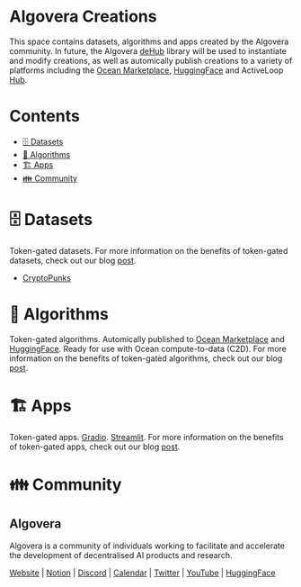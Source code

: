 # Algovera Creations

This space contains datasets, algorithms and apps created by the Algovera community. In future, the Algovera [deHub](https://github.com/AlgoveraAI/deHub) library will be used to instantiate and modify creations, as well as automically publish creations to a variety of platforms including the [Ocean Marketplace](https://market.oceanprotocol.com/), [HuggingFace](https://huggingface.co/) and ActiveLoop [Hub](https://app.activeloop.ai/). 

# Contents

- [🗄 Datasets](#-datasets)
- [🤖 Algorithms](#-algorithms)
- [🏗 Apps](#-apps)
- [👪 Community](#-community)

# 🗄 Datasets

Token-gated datasets. For more information on the benefits of token-gated datasets, check out our blog [post](https://docs.algovera.ai/blog/2022/01/04/Using%20the%20Ocean%20Marketplace%20with%20HuggingFace%20Apps,%20Algorithms%20and%20Datasets). 

- [CryptoPunks](datasets/CryptoPunks)

# 🤖 Algorithms

Token-gated algorithms. Automically published to [Ocean Marketplace](https://market.oceanprotocol.com/) and [HuggingFace](https://huggingface.co/). Ready for use with Ocean compute-to-data (C2D). For more information on the benefits of token-gated algorithms, check out our blog [post](https://docs.algovera.ai/blog/2022/01/04/Using%20the%20Ocean%20Marketplace%20with%20HuggingFace%20Apps,%20Algorithms%20and%20Datasets). 

# 🏗 Apps

Token-gated apps. [Gradio](https://gradio.app/). [Streamlit](https://streamlit.io/). For more information on the benefits of token-gated apps, check out our blog [post](https://docs.algovera.ai/blog/2022/01/04/Using%20the%20Ocean%20Marketplace%20with%20HuggingFace%20Apps,%20Algorithms%20and%20Datasets). 

# 👪 Community

## Algovera

Algovera is a community of individuals working to facilitate and accelerate the development of decentralised AI products and research.

[Website](https://www.algovera.ai/) | [Notion](https://algovera.notion.site/) | [Discord](https://discord.gg/e65RuHSDS5) | [Calendar](https://calendar.google.com/calendar/embed?src=c_4qajdfj4imie9cpnkbvkrc7ri4%40group.calendar.google.com) | [Twitter](https://twitter.com/AlgoveraAI) | [YouTube](https://www.youtube.com/channel/UC2A5iUpP6k52ZZmC8LFj1IA) | [HuggingFace](https://huggingface.co/AlgoveraAI)
